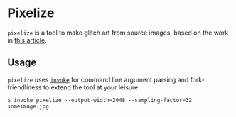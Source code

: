 # Pixelize

`pixelize` is a tool to make glitch art from source images, based on the work in
[this article](http://theorangeduck.com/page/generating-icons-pixel-sorting).

## Usage

`pixelize` uses [`invoke`](http://www.pyinvoke.org/) for command line argument parsing
and fork-friendliness to extend the tool at your leisure.

```shell
$ invoke pixelize --output-width=2048 --sampling-factor=32 someimage.jpg
```
